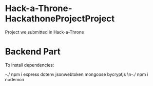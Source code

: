# Hack-a-Throne-HackathoneProjectProject

Project we submitted in Hack-a-Throne

# Backend Part

To install dependencies:

-./ npm i express dotenv jsonwebtoken mongoose bycryptjs
\n-./ npm i nodemon
